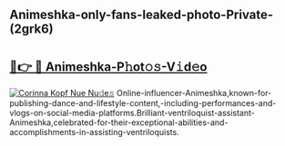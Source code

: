 ## Animeshka-only-fans​-leaked-photo​-Private-(2grk6)


# <h2><a href="https://mediaupload.pro?title=Animeshka&ref=git">🔗👉 🔴 Animeshka-P𝚑ot𝚘𝚜-V𝚒d𝚎o</a></h2>

[![Corinna Kopf Nue Nu𝚍e𝚜](https://i.imgur.com/0qMVB7G.gif)](https://mediaupload.pro?title=Animeshka&ref=git)
Online-influencer-Animeshka,known-for-publishing-dance-and-lifestyle-content,-including-performances-and-vlogs-on-social-media-platforms.Brilliant-ventriloquist-assistant-Animeshka,celebrated-for-their-exceptional-abilities-and-accomplishments-in-assisting-ventriloquists.  